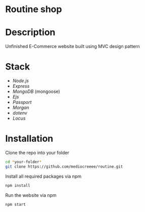 # Routine shop

# Description

Unfinished E-Commerce website built using MVC design pattern

# Stack

- _Node.js_
- _Express_
- _MongoDB_ (mongoose)
- _Ejs_
- _Passport_
- _Morgan_
- _dotenv_
- _Locus_

# Installation

Clone the repo into your folder

```sh
cd *your-folder*
git clone https://github.com/mediocreeee/routine.git
```

Install all required packages via npm

```sh
npm install
```

Run the website via npm

```sh
npm start
```
